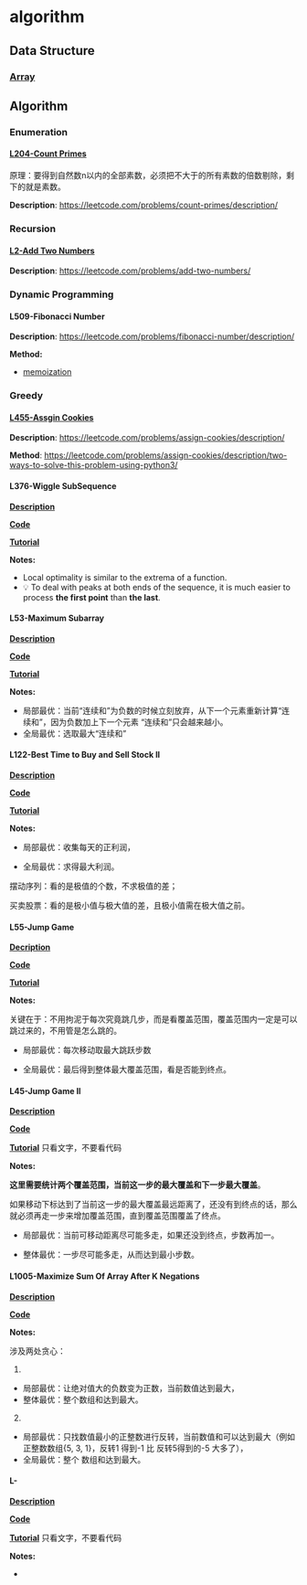 # algorithm

## Data Structure
### [Array](./src/algorithm/array/README.MD)


## Algorithm

### Enumeration

#### [L204-Count Primes](./src/algorithm/1.Enumeration/L204-Count%20Primes.py)

原理：要得到自然数n以内的全部素数，必须把不大于的所有素数的倍数剔除，剩下的就是素数。

**Description**: https://leetcode.com/problems/count-primes/description/



### Recursion

#### [L2-Add Two Numbers](./src/algorithm/2.Recursion/L2-AddTwoNumbers.py)
**Description**: https://leetcode.com/problems/add-two-numbers/



### Dynamic Programming

#### L509-Fibonacci Number
**Description**: https://leetcode.com/problems/fibonacci-number/description/

**Method:**

- [memoization](./src/algorithm/3.dynamic-programming/fibonacci/1.memoization.py)



### Greedy

#### [L455-Assgin Cookies](./src/algorithm/4.greedy/L455-AssignCookies.py)
**Description**: https://leetcode.com/problems/assign-cookies/description/

**Method**: https://leetcode.com/problems/assign-cookies/description/two-ways-to-solve-this-problem-using-python3/




#### L376-Wiggle SubSequence
**[Description](https://leetcode.com/problems/wiggle-subsequence/description/)**

**[Code](../algorithm/src/algorithm/4.greedy/L376-wiggleSubsequence.py)**

**[Tutorial](https://programmercarl.com/0376.%E6%91%86%E5%8A%A8%E5%BA%8F%E5%88%97.html#%E6%80%9D%E8%B7%AF-1-%E8%B4%AA%E5%BF%83%E8%A7%A3%E6%B3%95)**

**Notes:** 

-  Local optimality is similar to the extrema of a function.
- 💡 To deal with peaks at both ends of the sequence, it is much easier to process **the first point** than **the last**.




#### L53-Maximum Subarray

**[Description](https://leetcode.com/problems/maximum-subarray/)**

**[Code](../algorithm/src/algorithm/4.greedy/L53-MaximumSubarray.py)**

**[Tutorial](https://programmercarl.com/0053.%E6%9C%80%E5%A4%A7%E5%AD%90%E5%BA%8F%E5%92%8C.html)**

**Notes:**

- 局部最优：当前“连续和”为负数的时候立刻放弃，从下一个元素重新计算“连续和”，因为负数加上下一个元素 “连续和”只会越来越小。
- 全局最优：选取最大“连续和”




#### L122-Best Time to Buy and Sell Stock II


**[Description](https://leetcode.com/problems/best-time-to-buy-and-sell-stock-ii/description/)**

**[Code](../algorithm/src/algorithm/4.greedy/L122.%20Best%20Time%20to%20Buy%20and%20Sell%20Stock%20II.py)**

**[Tutorial](https://www.programmercarl.com/0122.%E4%B9%B0%E5%8D%96%E8%82%A1%E7%A5%A8%E7%9A%84%E6%9C%80%E4%BD%B3%E6%97%B6%E6%9C%BAII.html#%E6%80%9D%E8%B7%AF)**

**Notes:**

- 局部最优：收集每天的正利润，

- 全局最优：求得最大利润。

摆动序列：看的是极值的个数，不求极值的差；

买卖股票：看的是极小值与极大值的差，且极小值需在极大值之前。



#### L55-Jump Game

**[Decription](https://leetcode.com/problems/jump-game/description/)**

**[Code](./src/algorithm/4.greedy/L55.jump-game.py)**

**[Tutorial](https://www.programmercarl.com/0055.%E8%B7%B3%E8%B7%83%E6%B8%B8%E6%88%8F.html#%E6%80%9D%E8%B7%AF)**

**Notes:**

关键在于：不用拘泥于每次究竟跳几步，而是看覆盖范围，覆盖范围内一定是可以跳过来的，不用管是怎么跳的。

- 局部最优：每次移动取最大跳跃步数

- 全局最优：最后得到整体最大覆盖范围，看是否能到终点。





#### L45-Jump Game II

**[Description](https://leetcode.com/problems/jump-game-ii/description/)**

**[Code](./src/algorithm/4.greedy/45.jump-game-ii.py)**

**[Tutorial](https://programmercarl.com/0045.%E8%B7%B3%E8%B7%83%E6%B8%B8%E6%88%8FII.html)** 只看文字，不要看代码

**Notes:**

**这里需要统计两个覆盖范围，当前这一步的最大覆盖和下一步最大覆盖**。

如果移动下标达到了当前这一步的最大覆盖最远距离了，还没有到终点的话，那么就必须再走一步来增加覆盖范围，直到覆盖范围覆盖了终点。

- 局部最优：当前可移动距离尽可能多走，如果还没到终点，步数再加一。

- 整体最优：一步尽可能多走，从而达到最小步数。



#### L1005-Maximize Sum Of Array After K Negations

**[Description](https://leetcode.com/problems/maximize-sum-of-array-after-k-negations/description/)**

**[Code](./src/algorithm/4.greedy/1005.maximize-sum-of-array-after-k-negations.py)**

**Notes:**

涉及两处贪心：

1.

- 局部最优：让绝对值大的负数变为正数，当前数值达到最大，
- 整体最优：整个数组和达到最大。

2.

- 局部最优：只找数值最小的正整数进行反转，当前数值和可以达到最大（例如正整数数组{5, 3, 1}，反转1 得到-1 比 反转5得到的-5 大多了），
- 全局最优：整个 数组和达到最大。





#### L-

**[Description](https://leetcode.com/problems/maximize-sum-of-array-after-k-negations/description/)**

**[Code](./src/algorithm/4.greedy/1005.maximize-sum-of-array-after-k-negations.py)**

**[Tutorial](https://programmercarl.com/1005.K%E6%AC%A1%E5%8F%96%E5%8F%8D%E5%90%8E%E6%9C%80%E5%A4%A7%E5%8C%96%E7%9A%84%E6%95%B0%E7%BB%84%E5%92%8C.html)** 只看文字，不要看代码

**Notes:**

- 



